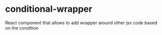 # conditional-wrapper
React component that allows to add wrapper around other jsx code based on the condition
